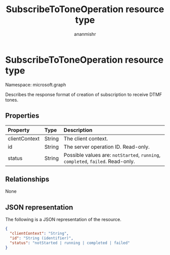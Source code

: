 ﻿---
title: "SubscribeToToneOperation resource type"
description: "Describes the response format of creation of subscription to receive DTMF tones."
author: "ananmishr"
localization_priority: Normal
ms.prod: "cloud-communications"
doc_type: resourcePageType
---

# SubscribeToToneOperation resource type

Namespace: microsoft.graph

Describes the response format of creation of subscription to receive DTMF tones.

## Properties

| Property      | Type   | Description                                                                     |
| :------------ | :----- | :------------------------------------------------------------------------------ |
| clientContext | String | The client context.                                                             |
| id            | String | The server operation ID. Read-only.                                             |
| status        | String | Possible values are: `notStarted`, `running`, `completed`, `failed`. Read-only. |

## Relationships

None

## JSON representation

The following is a JSON representation of the resource.

<!-- {
  "blockType": "resource",
  "optionalProperties": [

  ],
  "@odata.type": "microsoft.graph.subscribeToToneOperation"
}-->

```json
{
  "clientContext": "String",
  "id": "String (identifier)",
  "status": "notStarted | running | completed | failed"
}
```

<!-- uuid: 8fcb5dbc-d5aa-4681-8e31-b001d5168d79
2015-10-25 14:57:30 UTC -->

<!-- {
  "type": "#page.annotation",
  "description": "subscribeToToneOperation resource",
  "keywords": "",
  "section": "documentation",
  "tocPath": ""
}-->
